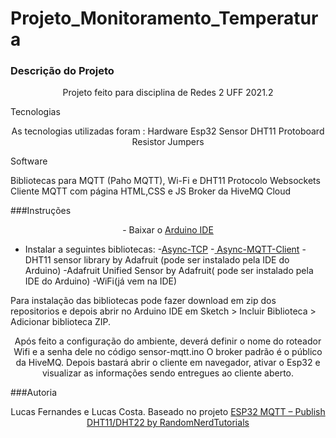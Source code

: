 # Projeto_Monitoramento_Temperatura
### Descrição do Projeto
<p align="center">Projeto feito para disciplina de Redes 2 UFF 2021.2</p>
<p align="center>O projeto visa monitorar a temperatura de ambiente, pegar essa informação e enviar para um broker e o broker enviar para o cliente que se subscreve ao tóopico</p>

### Tecnologias
<p align="center">As tecnologias utilizadas foram :
Hardware
Esp32
Sensor DHT11  
Protoboard
Resistor 
Jumpers

Software

Bibliotecas para MQTT (Paho MQTT), Wi-Fi e DHT11
Protocolo Websockets
Cliente MQTT com página HTML,CSS e JS
Broker da HiveMQ Cloud

</p>

###Instruções
<p align="center">
- Baixar o <a href="https://www.arduino.cc/en/software">Arduino IDE</a>

- Instalar a seguintes bibliotecas:
  -<a href="https://github.com/me-no-dev/AsyncTCP">Async-TCP</a> 
  -<a href="https://github.com/marvinroger/async-mqtt-client"> Async-MQTT-Client</a>
  -DHT11 sensor library by Adafruit (pode ser instalado pela IDE do Arduino)
  -Adafruit Unified Sensor by Adafruit( pode ser instalado pela IDE do Arduino)
  -WiFi(já vem na IDE)

Para instalação das bibliotecas pode fazer download em zip dos repositorios e depois abrir no Arduino IDE em Sketch > Incluir Biblioteca > Adicionar biblioteca ZIP.
</p>

<p align="center">
  Após feito a configuração do ambiente, deverá definir o nome do roteador Wifi e a senha dele no código sensor-mqtt.ino
  O broker padrão é o público da HiveMQ.
  Depois bastará abrir o cliente em navegador, ativar o Esp32 e visualizar as informações sendo entregues ao cliente aberto.
</p>

###Autoria
<p align="center">
Lucas Fernandes e Lucas Costa.
Baseado no projeto <a href="https://randomnerdtutorials.com/esp32-mqtt-publish-dht11-dht22-arduino/#:~:text=The%20ESP32%20is%20publishing%20temperature,topics%20and%20receive%20the%20readings.">ESP32 MQTT – Publish DHT11/DHT22 by RandomNerdTutorials</a>
</p>
